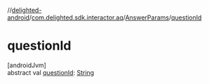 //[delighted-android](../../../index.md)/[com.delighted.sdk.interactor.aq](../index.md)/[AnswerParams](index.md)/[questionId](question-id.md)

# questionId

[androidJvm]\
abstract val [questionId](question-id.md): [String](https://kotlinlang.org/api/latest/jvm/stdlib/kotlin/-string/index.html)
